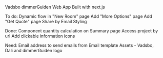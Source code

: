 Vadsbo dimmerGuiden Web App
Built with next.js

To do:
    Dynamic flow in "New Room" page
    Add "More Options" page
    Add "Get Quote" page
    Share by Email
    Styling

Done:
    Component quantity calculation on Summary page
    Access project by url
    Add clickable information icons

Need:
    Email address to send emails from
    Email template
    Assets - Vadsbo, Dali and dimmerGuiden logo
